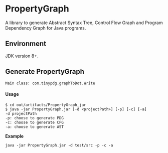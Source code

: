 # PropertyGraph
A library to generate Abstract Syntax Tree, Control Flow Graph and Program Dependency Graph for Java programs.
## Environment
JDK version 8+.
## Generate PropertyGraph
```
Main class: com.tinypdg.graphToDot.Write
```

#### Usage
```
$ cd out/artifacts/PropertyGraph_jar
$ java -jar PropertyGraph.jar [-d <projectPath>] [-p] [-c] [-a]
-d projectPath  
-p: choose to generate PDG
-c: choose to generate CFG
-a: choose to generate AST
```
**Example**

`java -jar PropertyGraph.jar -d test/src -p -c -a`
